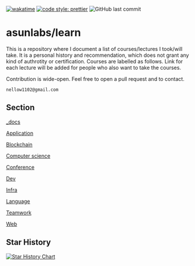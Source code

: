 [![wakatime](https://wakatime.com/badge/user/e56daee8-7aae-4b0e-814c-b6bb7f5f841c/project/2e2c8f06-cb08-4615-80ae-9dbeef7c84f0.svg)](https://wakatime.com/badge/user/e56daee8-7aae-4b0e-814c-b6bb7f5f841c/project/2e2c8f06-cb08-4615-80ae-9dbeef7c84f0) [![code style: prettier](https://img.shields.io/badge/code_style-prettier-ff69b4.svg?style=flat-square)](https://github.com/prettier/prettier) ![GitHub last commit](https://img.shields.io/github/last-commit/asunlabs/awesome-engineer-courses)

# asunlabs/learn

This is a repository where I document a list of courses/lectures I took/will take. It is a personal history and recommendation, which does not grant any kind of authrotity or certification. Courses are labelled as follows. Link for each lecture will be added for people who also want to take the courses.

Contribution is wide-open. Feel free to open a pull request and to contact.

```
nellow1102@gmail.com
```

## Section

[\_docs](https://github.com/asunlabs/awesome-engineer-courses/tree/main/_docs)

[Application](https://github.com/asunlabs/awesome-engineer-courses/tree/main/application)

[Blockchain](https://github.com/asunlabs/awesome-engineer-courses/tree/main/blockchain)

[Computer science](https://github.com/asunlabs/awesome-engineer-courses/tree/main/computerScience)

[Conference](https://github.com/asunlabs/awesome-engineer-courses/tree/main/conference)

[Dev](https://github.com/asunlabs/awesome-engineer-courses/tree/main/dev)

[Infra](https://github.com/asunlabs/awesome-engineer-courses/tree/main/infra)

[Language](https://github.com/asunlabs/awesome-engineer-courses/tree/main/language)

[Teamwork](https://github.com/asunlabs/awesome-engineer-courses/tree/main/teamwork)

[Web](https://github.com/asunlabs/awesome-engineer-courses/tree/main/web)

## Star History

[![Star History Chart](https://api.star-history.com/svg?repos=asunlabs/awesome-engineer-courses&type=Date)](https://star-history.com/#asunlabs/awesome-engineer-courses&Date)
